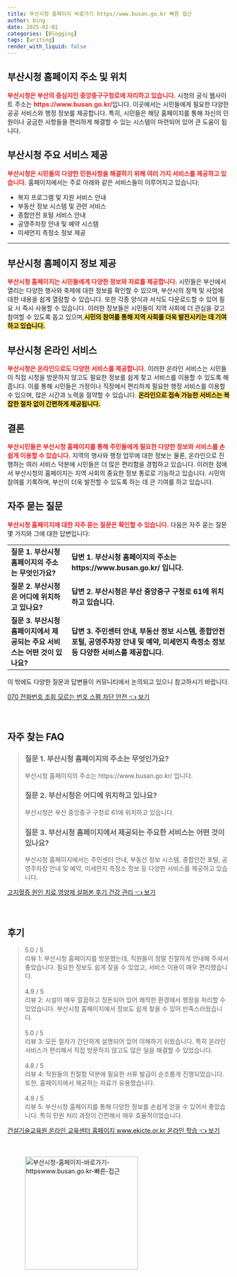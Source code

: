 ```yaml
---
title: 부산시청 홈페이지 바로가기 https//www.busan.go.kr 빠른 접근
author: bing
date: 2025-02-01
categories: [Blogging]
tags: [writing]
render_with_liquid: false
---
```



<h2 id='부산시청 홈페이지 주소 및 위치'>부산시청 홈페이지 주소 및 위치</h2>

<p><b><span style="color: #ee2323;">부산시청은 부산의 중심지인 중앙중구구청로에 자리하고 있습니다.</span></b> 시청의 공식 웹사이트 주소는 <b><span style="color: #ee2323;">https://www.busan.go.kr/</span></b>입니다. 이곳에서는 시민들에게 필요한 다양한 공공 서비스와 행정 정보를 제공합니다. 특히, 시민들은 해당 홈페이지를 통해 자신의 민원이나 궁금한 사항들을 편리하게 해결할 수 있는 시스템이 마련되어 있어 큰 도움이 됩니다.</p>

<h2 id='부산시청 주요 서비스 제공'>부산시청 주요 서비스 제공</h2>

<p><b><span style="color: #ee2323;">부산시청은 시민들의 다양한 민원사항을 해결하기 위해 여러 가지 서비스를 제공하고 있습니다.</span></b> 홈페이지에서는 주로 아래와 같은 서비스들이 이루어지고 있습니다:</p>

<ul>
    <li>복지 프로그램 및 지원 서비스 안내</li>
    <li>부동산 정보 시스템 및 관련 서비스</li>
    <li>종합안전 포털 서비스 안내</li>
    <li>공영주차장 안내 및 예약 시스템</li>
    <li>미세먼지 측정소 정보 제공</li>
</ul>

<hr />

<h2 id='부산시청 홈페이지 정보 제공'>부산시청 홈페이지 정보 제공</h2>

<p><b><span style="color: #ee2323;">부산시청 홈페이지는 시민들에게 다양한 정보와 자료를 제공합니다.</span></b> 시민들은 부산에서 열리는 다양한 행사와 축제에 대한 정보를 확인할 수 있으며, 부산시의 정책 및 사업에 대한 내용을 쉽게 열람할 수 있습니다. 또한 각종 양식과 서식도 다운로드할 수 있어 필요 시 즉시 사용할 수 있습니다. 이러한 정보들은 시민들이 지역 사회에 더 관심을 갖고 참여할 수 있도록 돕고 있으며,<b><span style="background-color: #ffe066;">시민의 참여를 통해 지역 사회를 더욱 발전시키는 데 기여하고 있습니다.</span></b></p>

<h2 id='부산시청 온라인 서비스'>부산시청 온라인 서비스</h2>

<p><b><span style="color: #ee2323;">부산시청은 온라인으로도 다양한 서비스를 제공합니다.</span></b> 이러한 온라인 서비스는 시민들이 직접 시청을 방문하지 않고도 필요한 정보를 쉽게 찾고 서비스를 이용할 수 있도록 해줍니다. 이를 통해 시민들은 가정이나 직장에서 편리하게 필요한 행정 서비스를 이용할 수 있으며, 많은 시간과 노력을 절약할 수 있습니다. <b><span style="background-color: #ffe066;">온라인으로 접속 가능한 서비스는 복잡한 절차 없이 간편하게 제공됩니다.</span></b></p>

<h2 id='결론'>결론</h2>

<p><b><span style="color: #ee2323;">부산시민들은 부산시청 홈페이지를 통해 주민들에게 필요한 다양한 정보와 서비스를 손쉽게 이용할 수 있습니다.</span></b> 지역의 행사와 행정 업무에 대한 정보는 물론, 온라인으로 진행하는 여러 서비스 덕분에 시민들은 더 많은 편리함을 경험하고 있습니다. 이러한 점에서 부산시청의 홈페이지는 지역 사회의 중요한 정보 통로로 기능하고 있습니다. 시민의 참여를 기록하며, 부산이 더욱 발전할 수 있도록 하는 데 큰 기여를 하고 있습니다.</p>

<h2 id='자주 묻는 질문'>자주 묻는 질문</h2>

<p><b><span style="color: #ee2323;">부산시청 홈페이지에 대한 자주 묻는 질문은 확인할 수 있습니다.</span></b> 다음은 자주 묻는 질문 몇 가지와 그에 대한 답변입니다:</p>

<table>
    <tr>
        <td><b>질문 1. 부산시청 홈페이지의 주소는 무엇인가요?</b></td>
        <td><b>답변 1. 부산시청 홈페이지의 주소는 https://www.busan.go.kr/ 입니다.</b></td>
    </tr>
    <tr>
        <td><b>질문 2. 부산시청은 어디에 위치하고 있나요?</b></td>
        <td><b>답변 2. 부산시청은 부산 중앙중구 구청로 61에 위치하고 있습니다.</b></td>
    </tr>
    <tr>
        <td><b>질문 3. 부산시청 홈페이지에서 제공되는 주요 서비스는 어떤 것이 있나요?</b></td>
        <td><b>답변 3. 주민센터 안내, 부동산 정보 시스템, 종합안전 포털, 공영주차장 안내 및 예약, 미세먼지 측정소 정보 등 다양한 서비스를 제공합니다.</b></td>
    </tr>
</table>

<p>이 밖에도 다양한 질문과 답변들이 커뮤니티에서 논의되고 있으니 참고하시기 바랍니다.</p>


<p><a class="click-button" title="070 전화번호 조회 모르는 번호 스팸 차단 안전" href="https://afficreate.github.io/posts/070-%EC%A0%84%ED%99%94%EB%B2%88%ED%98%B8-%EC%A1%B0%ED%9A%8C-%EB%AA%A8%EB%A5%B4%EB%8A%94-%EB%B2%88%ED%98%B8-%EC%8A%A4%ED%8C%B8-%EC%B0%A8%EB%8B%A8-%EC%95%88%EC%A0%84/" rel="dofollow">070 전화번호 조회 모르는 번호 스팸 차단 안전 👈 보기</a></p><br>
<h2 id='자주_찾는_FAQ'>자주 찾는 FAQ</h2>
<div itemscope="" itemtype="https://schema.org/FAQPage">
<blockquote>
<div itemscope="" itemprop="mainEntity" itemtype="https://schema.org/Question">
<h3 itemprop="name">질문 1. 부산시청 홈페이지의 주소는 무엇인가요?</h3>
<div itemscope="" itemprop="acceptedAnswer" itemtype="https://schema.org/Answer">
<span itemprop="text">
<p>부산시청 홈페이지의 주소는 https://www.busan.go.kr/ 입니다.</p>
</span>
</div>
</div>
<div itemscope="" itemprop="mainEntity" itemtype="https://schema.org/Question">
<h3 itemprop="name">질문 2. 부산시청은 어디에 위치하고 있나요?</h3>
<div itemscope="" itemprop="acceptedAnswer" itemtype="https://schema.org/Answer">
<span itemprop="text">
<p>부산시청은 부산 중앙중구 구청로 61에 위치하고 있습니다.</p>
</span>
</div>
</div>
<div itemscope="" itemprop="mainEntity" itemtype="https://schema.org/Question">
<h3 itemprop="name">질문 3. 부산시청 홈페이지에서 제공되는 주요한 서비스는 어떤 것이 있나요?</h3>
<div itemscope="" itemprop="acceptedAnswer" itemtype="https://schema.org/Answer">
<span itemprop="text">
<p>부산시청 홈페이지에서는 주민센터 안내, 부동산 정보 시스템, 종합안전 포털, 공영주차장 안내 및 예약, 미세먼지 측정소 정보 등 다양한 서비스를 제공하고 있습니다.</p>
</span>
</div>
</div>
</blockquote>
</div>
<p><a class="click-button" title="고지혈증 원인 치료 영양제 살펴본 후기 건강 관리" href="https://afficreate.github.io/posts/%EA%B3%A0%EC%A7%80%ED%98%88%EC%A6%9D-%EC%9B%90%EC%9D%B8-%EC%B9%98%EB%A3%8C-%EC%98%81%EC%96%91%EC%A0%9C-%EC%82%B4%ED%8E%B4%EB%B3%B8-%ED%9B%84%EA%B8%B0-%EA%B1%B4%EA%B0%95-%EA%B4%80%EB%A6%AC/" rel="dofollow">고지혈증 원인 치료 영양제 살펴본 후기 건강 관리 👈 보기</a></p><br>
<h2 id='후기'>후기</h2>
<div itemscope itemtype="https://schema.org/Product">
  <blockquote>
  <div itemprop="review" itemscope itemtype="https://schema.org/Review">
      <div itemprop="reviewRating" itemscope itemtype="https://schema.org/Rating"> <span itemprop="ratingValue">5.0</span> / <span itemprop="bestRating">5</span> </div>
      <span itemprop="reviewBody">리뷰 1: 부산시청 홈페이지를 방문했는데, 직원들이 정말 친절하게 안내해 주셔서 좋았습니다. 필요한 정보도 쉽게 찾을 수 있었고, 서비스 이용이 매우 편리했습니다.</span>
  </div>
  <br>
  <div itemprop="review" itemscope itemtype="https://schema.org/Review">
      <div itemprop="reviewRating" itemscope itemtype="https://schema.org/Rating"> <span itemprop="ratingValue">4.9</span> / <span itemprop="bestRating">5</span> </div>
      <span itemprop="reviewBody">리뷰 2: 시설이 매우 깔끔하고 정돈되어 있어 쾌적한 환경에서 행정을 처리할 수 있었습니다. 부산시청 홈페이지에서 정보도 쉽게 찾을 수 있어 만족스러웠습니다.</span>
  </div>
  <br>
  <div itemprop="review" itemscope itemtype="https://schema.org/Review">
      <div itemprop="reviewRating" itemscope itemtype="https://schema.org/Rating"> <span itemprop="ratingValue">5.0</span> / <span itemprop="bestRating">5</span> </div>
      <span itemprop="reviewBody">리뷰 3: 모든 절차가 간단하게 설명되어 있어 이해하기 쉬웠습니다. 특히 온라인 서비스가 편리해서 직접 방문하지 않고도 많은 일을 해결할 수 있었습니다.</span>
  </div>
  <br>
  <div itemprop="review" itemscope itemtype="https://schema.org/Review">
      <div itemprop="reviewRating" itemscope itemtype="https://schema.org/Rating"> <span itemprop="ratingValue">4.8</span> / <span itemprop="bestRating">5</span> </div>
      <span itemprop="reviewBody">리뷰 4: 직원들의 친절함 덕분에 필요한 서류 발급이 순조롭게 진행되었습니다. 또한, 홈페이지에서 제공하는 자료가 유용했습니다.</span>
  </div>
  <br>
  <div itemprop="review" itemscope itemtype="https://schema.org/Review">
      <div itemprop="reviewRating" itemscope itemtype="https://schema.org/Rating"> <span itemprop="ratingValue">4.9</span> / <span itemprop="bestRating">5</span> </div>
      <span itemprop="reviewBody">리뷰 5: 부산시청 홈페이지를 통해 다양한 정보를 손쉽게 얻을 수 있어서 좋았습니다. 특히 민원 처리 과정이 간편해서 매우 효율적이었습니다.</span>
  </div>
  </blockquote>
</div>
<p><a class="click-button" title="건설기술교육원 온라인 교육센터 홈페이지 www.ekicte.or.kr 온라인 학습" href="https://afficreate.github.io/posts/%EA%B1%B4%EC%84%A4%EA%B8%B0%EC%88%A0%EA%B5%90%EC%9C%A1%EC%9B%90-%EC%98%A8%EB%9D%BC%EC%9D%B8-%EA%B5%90%EC%9C%A1%EC%84%BC%ED%84%B0-%ED%99%88%ED%8E%98%EC%9D%B4%EC%A7%80-www.ekicte.or.kr-%EC%98%A8%EB%9D%BC%EC%9D%B8-%ED%95%99%EC%8A%B5/" rel="dofollow">건설기술교육원 온라인 교육센터 홈페이지 www.ekicte.or.kr 온라인 학습 👈 보기</a></p><br>
<figure class="image"><img src="https://afficreate.github.io/assets/img/thumbnail/부산시청-홈페이지-바로가기-httpswww.busan.go.kr-빠른-접근.webp" alt="부산시청-홈페이지-바로가기-httpswww.busan.go.kr-빠른-접근" width="256" height="256"></figure>